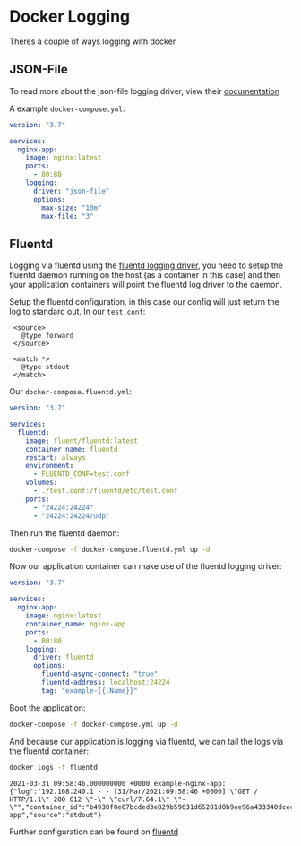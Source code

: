# Docker Logging

Theres a couple of ways logging with docker

## JSON-File

To read more about the json-file logging driver, view their [documentation](https://docs.docker.com/config/containers/logging/json-file/)

A example `docker-compose.yml`:

```yaml
version: "3.7"

services:
  nginx-app:
    image: nginx:latest
    ports:
      - 80:80
    logging:
      driver: "json-file"
      options:
        max-size: "10m"
        max-file: "3"
```

## Fluentd

Logging via fluentd using the [fluentd logging driver](https://docs.docker.com/config/containers/logging/fluentd/), you need to setup the fluentd daemon running on the host (as a container in this case) and then your application containers will point the fluentd log driver to the daemon.

Setup the fluentd configuration, in this case our config will just return the log to standard out. In our `test.conf`:

```
 <source>
   @type forward
 </source>

 <match *>
   @type stdout
 </match>
```

Our `docker-compose.fluentd.yml`:

```yaml
version: "3.7"

services:
  fluentd:
    image: fluent/fluentd:latest
    container_name: fluentd
    restart: always
    environment:
      - FLUENTD_CONF=test.conf
    volumes:
      - ./test.conf:/fluentd/etc/test.conf
    ports:
      - "24224:24224"
      - "24224:24224/udp"
```

Then run the fluentd daemon:

```sh
docker-compose -f docker-compose.fluentd.yml up -d
```

Now our application container can make use of the fluentd logging driver:

```yaml docker-compose.yml
version: "3.7"

services:
  nginx-app:
    image: nginx:latest
    container_name: nginx-app
    ports:
      - 80:80
    logging:
      driver: fluentd
      options:
        fluentd-async-connect: "true"
        fluentd-address: localhost:24224
        tag: "example-{{.Name}}"
```

Boot the application:

```sh
docker-compose -f docker-compose.yml up -d
```

And because our application is logging via fluentd, we can tail the logs via the fluentd container:

```sh
docker logs -f fluentd
```
```
2021-03-31 09:58:46.000000000 +0000 example-nginx-app: {"log":"192.168.240.1 - - [31/Mar/2021:09:58:46 +0000] \"GET / HTTP/1.1\" 200 612 \"-\" \"curl/7.64.1\" \"-\"","container_id":"b4938f0e67bcded3e829b59631d65281d0b9ee96a433340dceccc34de82f2692","container_name":"/nginx-app","source":"stdout"}
```

Further configuration can be found on [fluentd](https://docs.fluentd.org/)
